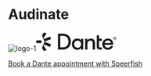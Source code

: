 # Audinate

![logo-1](https://github.com/user-attachments/assets/0b37bbcb-bed3-4ed1-a4f0-4e50016771e4)<svg width="165" height="39" viewBox="0 0 165 39" fill="none" xmlns="http://www.w3.org/2000/svg">
<path d="M28.5668 30.423L30.5486 25.4686C30.5781 25.3954 30.5415 25.3124 30.4683 25.2842L18.6298 20.7873C17.9036 20.5114 17.9036 19.4839 18.6298 19.2081L30.4698 14.7083C30.5429 14.6801 30.5795 14.5971 30.55 14.5239L28.5682 9.56948C28.5387 9.49769 28.457 9.46251 28.3852 9.49066L17.3743 13.8947C16.0907 14.4085 14.914 12.9573 15.6797 11.8074L21.3815 3.24979C21.4308 3.17519 21.3998 3.07385 21.3168 3.04148L16.2132 1.0006C16.1512 0.975266 16.0809 0.997786 16.0443 1.05268L12.3538 6.58979C12.1736 6.86003 12.1384 7.20065 12.2595 7.50186L17.2575 19.9963L12.2623 32.485C12.1413 32.7862 12.1778 33.1268 12.3566 33.3971L16.0499 38.9384C16.0865 38.9933 16.1569 39.0158 16.2188 38.9905L21.3224 36.9496C21.4054 36.9158 21.4364 36.8159 21.3871 36.7413L15.6839 28.1865C14.9168 27.0366 16.0949 25.5854 17.3772 26.0992L28.3852 30.5019C28.457 30.5314 28.5387 30.4962 28.5682 30.423H28.5668Z" fill="currentcolor"/>
<path d="M0.505554 22.8126H10.3933C10.451 22.8126 10.5016 22.7788 10.5242 22.7254L11.6262 20.0004L10.5354 17.2713C10.5143 17.2178 10.4622 17.1826 10.4045 17.1826H0.506961C0.429549 17.1826 0.366211 17.2445 0.366211 17.3234V22.6719C0.366211 22.7493 0.429549 22.8126 0.506961 22.8126H0.505554Z" fill="currentcolor"/>
<path d="M54.484 3.53711H44.6357V35.9083H54.484C64.6969 35.9083 71.0349 29.7082 71.0349 19.7234C71.0349 9.73857 64.6518 3.53852 54.484 3.53852V3.53711ZM54.5291 31.5309H49.4227V7.91444H54.5291C61.9607 7.91444 66.11 12.1088 66.11 19.7234C66.11 27.338 61.9607 31.5323 54.5291 31.5323V31.5309Z" fill="currentcolor"/>
<path d="M91.9152 16.7128H91.2312C89.7265 14.6607 86.9904 13.4756 84.1191 13.4756C77.8275 13.4756 73.2222 18.354 73.2222 24.965C73.2222 31.5761 77.8275 36.4545 84.1191 36.4545C86.9918 36.4545 89.7265 35.2694 91.2312 33.2172H91.9152V35.907H96.3376V14.0217H91.9152V16.7114V16.7128ZM84.9396 32.2601C80.7903 32.2601 77.8726 29.2058 77.8726 24.965C77.8726 20.7242 80.7903 17.6699 84.9396 17.6699C89.0889 17.6699 91.9602 20.6341 91.9602 24.965C91.9602 29.2959 89.0875 32.2601 84.9396 32.2601Z" fill="currentcolor"/>
<path d="M157.706 24.965C157.706 17.7614 153.147 13.4756 146.809 13.4756C140.471 13.4756 135.365 18.4905 135.365 24.965C135.365 31.4395 140.243 36.4545 146.626 36.4545C151.961 36.4545 156.291 33.3087 157.204 28.7034H152.645C151.779 30.892 149.316 32.2601 146.809 32.2601C143.102 32.2601 140.523 29.8575 140.017 26.2881H157.706V24.9664V24.965ZM146.809 17.5785C150.179 17.5785 152.372 19.511 152.946 22.7299H140.184C140.934 19.6644 143.282 17.5785 146.809 17.5785Z" fill="currentcolor"/>
<path d="M112.113 13.4766C109.331 13.4766 106.778 14.7532 105.457 16.7138H104.772V14.0241H100.35V35.9093H104.955V25.1039C104.955 20.4535 107.189 17.6723 110.974 17.6723C114.256 17.6723 115.807 19.4964 115.807 23.3263V35.9093H120.413V23.0982C120.413 16.8518 117.495 13.478 112.115 13.478L112.113 13.4766Z" fill="currentcolor"/>
<path d="M128.709 6.72754H124.104V29.5235C124.104 34.0824 125.973 35.9065 130.532 35.9065H134.634V31.7121H131.169C129.482 31.7121 128.707 30.9366 128.707 29.2504V18.217H134.634V14.0226H128.707V6.72754H128.709Z" fill="currentcolor"/>
<path d="M157.571 13.1781C157.571 11.3202 158.999 9.8916 160.866 9.8916C162.732 9.8916 164.144 11.3202 164.144 13.1781C164.144 15.036 162.715 16.4463 160.866 16.4463C159.016 16.4463 157.571 15.0262 157.571 13.1781ZM163.484 13.1697C163.484 11.6242 162.394 10.5264 160.857 10.5264C159.32 10.5264 158.231 11.6242 158.231 13.1697C158.231 14.7151 159.32 15.813 160.857 15.813C162.394 15.813 163.484 14.7151 163.484 13.1697ZM159.706 11.5173H161.073C161.769 11.5173 162.189 11.8748 162.189 12.4547C162.189 12.7854 162.019 13.0444 161.733 13.1781V13.3034C162.027 13.447 162.152 13.6609 162.152 14.0001V14.8122H161.527V14.0705C161.527 13.6778 161.357 13.5173 160.947 13.5173H160.322V14.8122H159.706V11.5159V11.5173ZM161.564 12.518C161.564 12.2407 161.377 12.0535 161.099 12.0535H160.322V12.9825H161.099C161.385 12.9825 161.564 12.7953 161.564 12.518Z" fill="currentcolor"/>
</svg>

[Book a Dante appointment with Speerfish](https://speerfish-denver.square.site/s/appointments)
